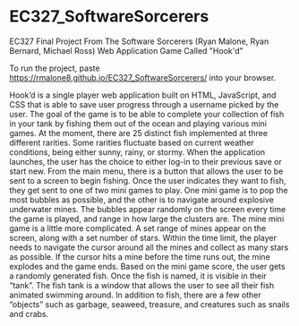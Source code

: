 # EC327_SoftwareSorcerers
EC327 Final Project From The Software Sorcerers (Ryan Malone, Ryan Bernard, Michael Ross) Web Application Game Called "Hook'd"

To run the project, paste https://rmalone8.github.io/EC327_SoftwareSorcerers/ into your browser.

Hook’d is a single player web application built on HTML, JavaScript, and CSS that is able to save user progress through a username picked by the user. The goal of the game is to be able to complete your collection of fish in your tank by fishing them out of the ocean and playing various mini games. At the moment, there are 25 distinct fish implemented at three different rarities. Some rarities fluctuate based on current weather conditions, being either sunny, rainy, or stormy. When the application launches, the user has the choice to either log-in to their previous save or start new. From the main menu, there is a button that allows the user to be sent to a screen to begin fishing. Once the user indicates they want to fish, they get sent to one of two mini games to play. One mini game is to pop the most bubbles as possible, and the other is to navigate around explosive underwater mines. The bubbles appear randomly on the screen every time the game is played, and range in how large the clusters are. The mine mini game is a little more complicated. A set range of mines appear on the screen, along with a set number of stars. Within the time limit, the player needs to navigate the cursor around all the mines and collect as many stars as possible. If the cursor hits a mine before the time runs out, the mine explodes and the game ends. Based on the mini game score, the user gets a randomly generated fish. Once the fish is named, it is visible in their “tank”. The fish tank is a window that allows the user to see all their fish animated swimming around. In addition to fish, there are a few other “objects” such as garbage, seaweed, treasure, and creatures such as snails and crabs.
